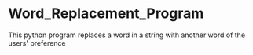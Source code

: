 # Word_Replacement_Program

This python program replaces a word in a string with another word of the users' preference
